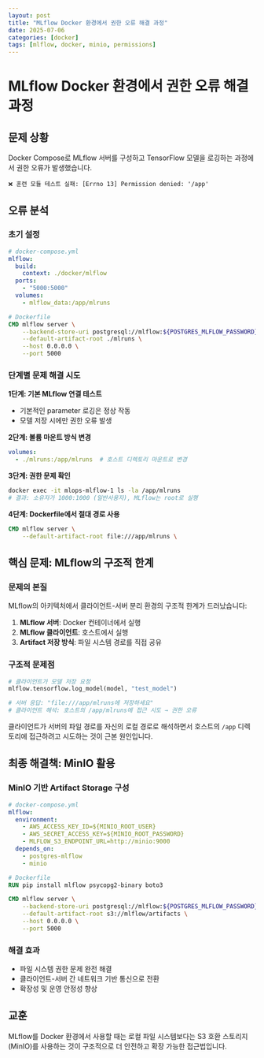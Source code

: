 ```yaml
---
layout: post
title: "MLflow Docker 환경에서 권한 오류 해결 과정"
date: 2025-07-06
categories: [docker]
tags: [mlflow, docker, minio, permissions]
---
```


# MLflow Docker 환경에서 권한 오류 해결 과정

## 문제 상황

Docker Compose로 MLflow 서버를 구성하고 TensorFlow 모델을 로깅하는 과정에서 권한 오류가 발생했습니다.

```
❌ 훈련 모듈 테스트 실패: [Errno 13] Permission denied: '/app'
```

## 오류 분석

### 초기 설정
```yaml
# docker-compose.yml
mlflow:
  build: 
    context: ./docker/mlflow
  ports:
    - "5000:5000"
  volumes:
    - mlflow_data:/app/mlruns
```

```dockerfile
# Dockerfile
CMD mlflow server \
    --backend-store-uri postgresql://mlflow:${POSTGRES_MLFLOW_PASSWORD}@postgres-mlflow:5432/mlflow \
    --default-artifact-root ./mlruns \
    --host 0.0.0.0 \
    --port 5000
```

### 단계별 문제 해결 시도

**1단계: 기본 MLflow 연결 테스트**
- 기본적인 parameter 로깅은 정상 작동
- 모델 저장 시에만 권한 오류 발생

**2단계: 볼륨 마운트 방식 변경**
```yaml
volumes:
  - ./mlruns:/app/mlruns  # 호스트 디렉토리 마운트로 변경
```

**3단계: 권한 문제 확인**
```bash
docker exec -it mlops-mlflow-1 ls -la /app/mlruns
# 결과: 소유자가 1000:1000 (일반사용자), MLflow는 root로 실행
```

**4단계: Dockerfile에서 절대 경로 사용**
```dockerfile
CMD mlflow server \
    --default-artifact-root file:///app/mlruns \
```

## 핵심 문제: MLflow의 구조적 한계

### 문제의 본질
MLflow의 아키텍처에서 클라이언트-서버 분리 환경의 구조적 한계가 드러났습니다:

1. **MLflow 서버**: Docker 컨테이너에서 실행
2. **MLflow 클라이언트**: 호스트에서 실행 
3. **Artifact 저장 방식**: 파일 시스템 경로를 직접 공유

### 구조적 문제점
```python
# 클라이언트가 모델 저장 요청
mlflow.tensorflow.log_model(model, "test_model")

# 서버 응답: "file:///app/mlruns에 저장하세요"
# 클라이언트 해석: 호스트의 /app/mlruns에 접근 시도 → 권한 오류
```

클라이언트가 서버의 파일 경로를 자신의 로컬 경로로 해석하면서 호스트의 `/app` 디렉토리에 접근하려고 시도하는 것이 근본 원인입니다.

## 최종 해결책: MinIO 활용

### MinIO 기반 Artifact Storage 구성
```yaml
# docker-compose.yml
mlflow:
  environment:
    - AWS_ACCESS_KEY_ID=${MINIO_ROOT_USER}
    - AWS_SECRET_ACCESS_KEY=${MINIO_ROOT_PASSWORD}
    - MLFLOW_S3_ENDPOINT_URL=http://minio:9000
  depends_on:
    - postgres-mlflow
    - minio
```

```dockerfile
# Dockerfile
RUN pip install mlflow psycopg2-binary boto3

CMD mlflow server \
    --backend-store-uri postgresql://mlflow:${POSTGRES_MLFLOW_PASSWORD}@postgres-mlflow:5432/mlflow \
    --default-artifact-root s3://mlflow/artifacts \
    --host 0.0.0.0 \
    --port 5000
```

### 해결 효과
- 파일 시스템 권한 문제 완전 해결
- 클라이언트-서버 간 네트워크 기반 통신으로 전환
- 확장성 및 운영 안정성 향상

## 교훈

MLflow를 Docker 환경에서 사용할 때는 로컬 파일 시스템보다는 S3 호환 스토리지(MinIO)를 사용하는 것이 구조적으로 더 안전하고 확장 가능한 접근법입니다.
